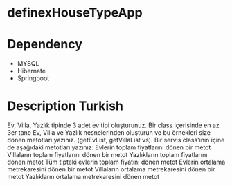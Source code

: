 # definexHouseTypeApp

# Dependency 
  - MYSQL
  - Hibernate
  - Springboot
 
 
 # Description Turkish
 
  Ev, Villa, Yazlık tipinde 3 adet ev tipi oluşturunuz.
  Bir class içerisinde en az 3er tane Ev, Villa ve Yazlık nesnelerinden oluşturun ve bu örnekleri size dönen metotları yazınız. (getEvList, getVillaList vs).
  Bir servis class'ının içine de aşağıdaki metotları yazınız:
  Evlerin toplam fiyatlarını dönen bir metot
  Villaların toplam fiyatlarını dönen bir metot
  Yazlıkların toplam fiyatlarını dönen metot
  Tüm tipteki evlerin toplam fiyatını dönen metot
  Evlerin ortalama metrekaresini dönen bir metot
  Villaların ortalama metrekaresini dönen bir metot
  Yazlıkların ortalama metrekaresini dönen metot
